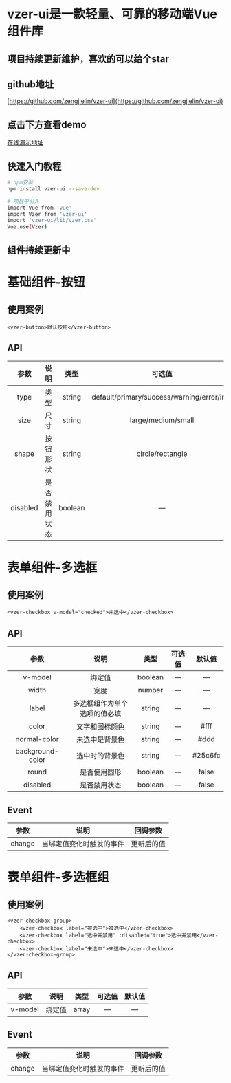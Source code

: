 # vzer-ui是一款轻量、可靠的移动端Vue组件库

## 项目持续更新维护，喜欢的可以给个star

## github地址
[https://github.com/zengjielin/vzer-ui](https://github.com/zengjielin/vzer-ui)

## 点击下方查看demo
[在线演示地址](https://zengjielin.github.io/vzer-ui/dist/#/)

## 快速入门教程

``` bash
# npm安装
npm install vzer-ui --save-dev

# 项目中引入
import Vue from 'vue'
import Vzer from 'vzer-ui'
import 'vzer-ui/lib/vzer.css'
Vue.use(Vzer)
```

## 组件持续更新中

# 基础组件-按钮
## 使用案例
```
<vzer-button>默认按钮</vzer-button>
```
## API
参数|说明|类型|可选值|默认值
:--:|:--:|:--:|:--:|:--:
type|类型|string|default/primary/success/warning/error/info|default
size|尺寸|string|large/medium/small|—
shape|按钮形状|string|circle/rectangle|—
disabled|是否禁用状态|boolean|—|false

# 表单组件-多选框
## 使用案例
```
<vzer-checkbox v-model="checked">未选中</vzer-checkbox>
```
## API
参数|说明|类型|可选值|默认值
:--:|:--:|:--:|:--:|:--:
v-model|绑定值|boolean|—|—
width|宽度|number|—|—
label|多选框组作为单个选项的值必填|string|—|—
color|文字和图标颜色|string|—|#fff
normal-color|未选中是背景色|string|—|#ddd
background-color|选中时的背景色|string|—|#25c6fc
round|是否使用圆形|boolean|—|false
disabled|是否禁用状态|boolean|—|false

## Event
参数|说明|回调参数
:--:|:--:|:--:
change|当绑定值变化时触发的事件|更新后的值

# 表单组件-多选框组
## 使用案例
```
<vzer-checkbox-group>
    <vzer-checkbox label="被选中">被选中</vzer-checkbox>
    <vzer-checkbox label="选中并禁用" :disabled="true">选中并禁用</vzer-checkbox>
    <vzer-checkbox label="未选中">未选中</vzer-checkbox>
</vzer-checkbox-group>
```
## API
参数|说明|类型|可选值|默认值
:--:|:--:|:--:|:--:|:--:
v-model|绑定值|array|—|—

## Event
参数|说明|回调参数
:--:|:--:|:--:
change|当绑定值变化时触发的事件|更新后的值


